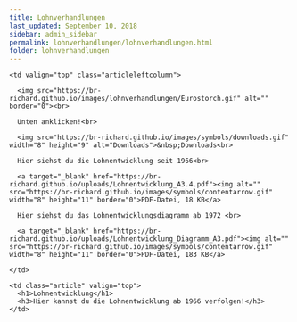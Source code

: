 ```yaml
---
title: Lohnverhandlungen
last_updated: September 10, 2018
sidebar: admin_sidebar
permalink: lohnverhandlungen/lohnverhandlungen.html
folder: lohnverhandlungen
---
```


<tbody>
<tr>
<td valign="top">

  <table cellpadding="0" cellspacing="0" border="0" summary="" width="450">
  <tbody>
  <tr width="450">

    <td valign="top" class="articleleftcolumn">

      <img src="https://br-richard.github.io/images/lohnverhandlungen/Eurostorch.gif" alt="" border="0"><br>

      Unten anklicken!<br>

      <img src="https://br-richard.github.io/images/symbols/downloads.gif" width="8" height="9" alt="Downloads">&nbsp;Downloads<br>

      Hier siehst du die Lohnentwicklung seit 1966<br>

      <a target="_blank" href="https://br-richard.github.io/uploads/Lohnentwicklung_A3.4.pdf"><img alt="" src="https://br-richard.github.io/images/symbols/contentarrow.gif" width="8" height="11" border="0">PDF-Datei, 18 KB</a>

      Hier siehst du das Lohnentwicklungsdiagramm ab 1972 <br>

      <a target="_blank" href="https://br-richard.github.io/uploads/Lohnentwicklung_Diagramm_A3.pdf"><img alt="" src="https://br-richard.github.io/images/symbols/contentarrow.gif" width="8" height="11" border="0">PDF-Datei, 183 KB</a>

    </td>

    <td class="article" valign="top">
      <h1>Lohnentwicklung</h1>
      <h3>Hier kannst du die Lohnentwicklung ab 1966 verfolgen!</h3>
    </td>

  </tr>
  </tbody>
  </table>

</td>
</tr>
</tbody>
